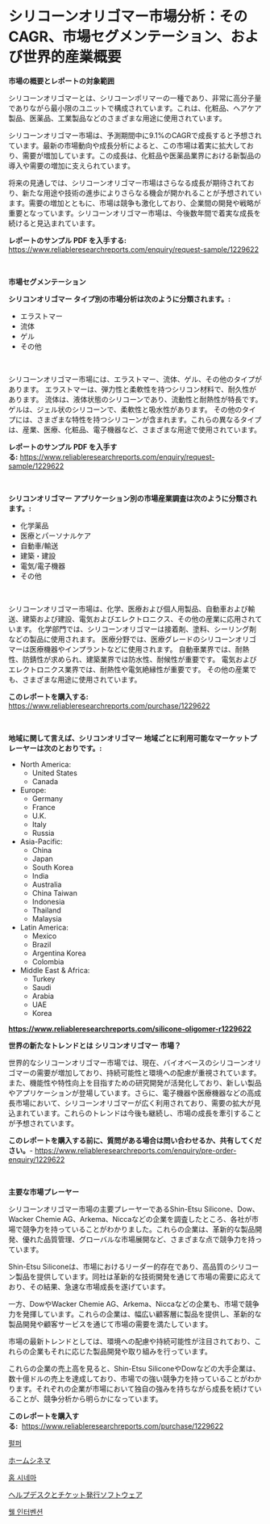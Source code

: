 <p><h1>シリコーンオリゴマー市場分析：そのCAGR、市場セグメンテーション、および世界的産業概要</h1></p><p><strong>市場の概要とレポートの対象範囲</strong></p>
<p><p>シリコーンオリゴマーとは、シリコーンポリマーの一種であり、非常に高分子量でありながら最小限のユニットで構成されています。これは、化粧品、ヘアケア製品、医薬品、工業製品などのさまざまな用途に使用されています。</p><p>シリコーンオリゴマー市場は、予測期間中に9.1%のCAGRで成長すると予想されています。最新の市場動向や成長分析によると、この市場は着実に拡大しており、需要が増加しています。この成長は、化粧品や医薬品業界における新製品の導入や需要の増加に支えられています。</p><p>将来の見通しでは、シリコーンオリゴマー市場はさらなる成長が期待されており、新たな用途や技術の進歩によりさらなる機会が開かれることが予想されています。需要の増加とともに、市場は競争も激化しており、企業間の開発や戦略が重要となっています。シリコーンオリゴマー市場は、今後数年間で着実な成長を続けると見込まれています。</p></p>
<p><strong>レポートのサンプル PDF を入手する:</strong> <a href="https://www.reliableresearchreports.com/enquiry/request-sample/1229622">https://www.reliableresearchreports.com/enquiry/request-sample/1229622</a></p>
<p>&nbsp;</p>
<p><strong>市場セグメンテーション</strong></p>
<p><strong>シリコンオリゴマー タイプ別の市場分析は次のように分類されます。:</strong></p>
<p><ul><li>エラストマー</li><li>流体</li><li>ゲル</li><li>その他</li></ul></p>
<p>&nbsp;</p>
<p><p>シリコーンオリゴマー市場には、エラストマー、流体、ゲル、その他のタイプがあります。 エラストマーは、弾力性と柔軟性を持つシリコン材料で、耐久性があります。 流体は、液体状態のシリコーンであり、流動性と耐熱性が特長です。 ゲルは、ジェル状のシリコーンで、柔軟性と吸水性があります。 その他のタイプには、さまざまな特性を持つシリコーンが含まれます。これらの異なるタイプは、産業、医療、化粧品、電子機器など、さまざまな用途で使用されています。</p></p>
<p><strong>レポートのサンプル PDF を入手する:</strong>&nbsp;<a href="https://www.reliableresearchreports.com/enquiry/request-sample/1229622">https://www.reliableresearchreports.com/enquiry/request-sample/1229622</a></p>
<p>&nbsp;</p>
<p><strong> シリコンオリゴマー アプリケーション別の市場産業調査は次のように分類されます。:</strong></p>
<p><ul><li>化学薬品</li><li>医療とパーソナルケア</li><li>自動車/輸送</li><li>建築・建設</li><li>電気/電子機器</li><li>その他</li></ul></p>
<p>&nbsp;</p>
<p><p>シリコーンオリゴマー市場は、化学、医療および個人用製品、自動車および輸送、建築および建設、電気およびエレクトロニクス、その他の産業に応用されています。 化学部門では、シリコーンオリゴマーは接着剤、塗料、シーリング剤などの製品に使用されます。 医療分野では、医療グレードのシリコーンオリゴマーは医療機器やインプラントなどに使用されます。 自動車業界では、耐熱性、防錆性が求められ、建築業界では防水性、耐候性が重要です。 電気およびエレクトロニクス業界では、耐熱性や電気絶縁性が重要です。 その他の産業でも、さまざまな用途に使用されています。</p></p>
<p><strong>このレポートを購入する:</strong>&nbsp; <a href="https://www.reliableresearchreports.com/purchase/1229622">https://www.reliableresearchreports.com/purchase/1229622</a></p>
<p>&nbsp;</p>
<p><strong>地域に関して言えば、シリコンオリゴマー 地域ごとに利用可能なマーケットプレーヤーは次のとおりです。:</strong></p>
<p><ul>
    <li>
        North America:
        <ul>
            <li>United States</li>
            <li>Canada</li>
        </ul>
    </li>
    <li>
        Europe:
        <ul>
            <li>Germany</li>
            <li>France</li>
            <li>U.K.</li>
            <li>Italy</li>
            <li>Russia</li>
        </ul>
    </li>
    <li>
        Asia-Pacific:
        <ul>
            <li>China</li>
            <li>Japan</li>
            <li>South Korea</li>
            <li>India</li>
            <li>Australia</li>
            <li>China Taiwan</li>
            <li>Indonesia</li>
            <li>Thailand</li>
            <li>Malaysia</li>
        </ul>
    </li>
    <li>
        Latin America:
        <ul>
            <li>Mexico</li>
            <li>Brazil</li>
            <li>Argentina Korea</li>
            <li>Colombia</li>
        </ul>
    </li>
    <li>
        Middle East & Africa:
        <ul>
            <li>Turkey</li>
            <li>Saudi</li>
            <li>Arabia</li>
            <li>UAE</li>
            <li>Korea</li>
        </ul>
    </li>
    </ul></p>
<p><strong><a href="https://www.reliableresearchreports.com/silicone-oligomer-r1229622">https://www.reliableresearchreports.com/silicone-oligomer-r1229622</a></strong>&nbsp;</p>
<p><strong>世界の新たなトレンドとは シリコンオリゴマー 市場？</strong></p>
<p><p>世界的なシリコーンオリゴマー市場では、現在、バイオベースのシリコーンオリゴマーの需要が増加しており、持続可能性と環境への配慮が重視されています。また、機能性や特性向上を目指すための研究開発が活発化しており、新しい製品やアプリケーションが登場しています。さらに、電子機器や医療機器などの高成長市場において、シリコーンオリゴマーが広く利用されており、需要の拡大が見込まれています。これらのトレンドは今後も継続し、市場の成長を牽引することが予想されています。</p></p>
<p><strong>このレポートを購入する前に、質問がある場合は問い合わせるか、共有してください。</strong>- <a href="https://www.reliableresearchreports.com/enquiry/pre-order-enquiry/1229622">https://www.reliableresearchreports.com/enquiry/pre-order-enquiry/1229622</a></p>
<p>&nbsp;</p>
<p><strong>主要な市場プレーヤー</strong></p>
<p><p>シリコーンオリゴマー市場の主要プレーヤーであるShin-Etsu Silicone、Dow、Wacker Chemie AG、Arkema、Niccaなどの企業を調査したところ、各社が市場で競争力を持っていることがわかりました。これらの企業は、革新的な製品開発、優れた品質管理、グローバルな市場展開など、さまざまな点で競争力を持っています。</p><p>Shin-Etsu Siliconeは、市場におけるリーダー的存在であり、高品質のシリコーン製品を提供しています。同社は革新的な技術開発を通じて市場の需要に応えており、その結果、急速な市場成長を遂げています。</p><p>一方、DowやWacker Chemie AG、Arkema、Niccaなどの企業も、市場で競争力を発揮しています。これらの企業は、幅広い顧客層に製品を提供し、革新的な製品開発や顧客サービスを通じて市場の需要を満たしています。</p><p>市場の最新トレンドとしては、環境への配慮や持続可能性が注目されており、これらの企業もそれに応じた製品開発や取り組みを行っています。</p><p>これらの企業の売上高を見ると、Shin-Etsu SiliconeやDowなどの大手企業は、数十億ドルの売上を達成しており、市場での強い競争力を持っていることがわかります。それぞれの企業が市場において独自の強みを持ちながら成長を続けていることが、競争分析から明らかになっています。</p></p>
<p><strong>このレポートを購入する:</strong>&nbsp;&nbsp;<a href="https://www.reliableresearchreports.com/purchase/1229622">https://www.reliableresearchreports.com/purchase/1229622</a></p>
<p><p><a href="https://medium.com/@ieremiapadurariu20221/%ED%8E%84%ED%8D%BC-%EC%8B%9C%EC%9E%A5-%EB%8F%99%ED%96%A5-%EB%B0%8F-%EC%8B%9C%EC%9E%A5-%EB%B6%84%EC%84%9D%EC%9D%80-2024-2031%EB%85%84-%EA%B8%B0%EA%B0%84%EC%9D%84-%EC%9C%84%ED%95%B4-%EC%98%88%EC%B8%A1%EB%90%98%EC%97%88%EC%8A%B5%EB%8B%88%EB%8B%A4-99c52180ec1f">펄퍼</a></p><p><a href="https://github.com/efcvopdgkdx128/Market-Research-Report-List-1/blob/main/920793539254.md">ホームシネマ</a></p><p><a href="https://github.com/bunxhcci35271755/Market-Research-Report-List-1/blob/main/689559839249.md">홈 시네마</a></p><p><a href="https://medium.com/@nic.neale/%E3%83%98%E3%83%AB%E3%83%97%E3%83%87%E3%82%B9%E3%82%AF-%E3%83%81%E3%82%B1%E3%83%83%E3%83%88%E3%82%BD%E3%83%95%E3%83%88%E3%82%A6%E3%82%A7%E3%82%A2%E5%B8%82%E5%A0%B4-%E5%B8%82%E5%A0%B4%E3%82%B7%E3%82%A7%E3%82%A2-%E5%B8%82%E5%A0%B4%E5%8B%95%E5%90%91-%E3%81%8A%E3%82%88%E3%81%B3%E5%B0%86%E6%9D%A5%E3%81%AE%E6%88%90%E9%95%B7%E3%82%92%E6%8E%A2%E3%82%8B-12b5be1add46">ヘルプデスクとチケット発行ソフトウェア</a></p><p><a href="https://medium.com/@twix678568/%EC%9B%B0-%EC%9D%B8%ED%84%B0%EB%B2%A4%EC%85%98-%EC%8B%9C%EC%9E%A5%EC%97%90%EC%84%9C-%EC%8B%9C%EC%9E%A5-%EC%A0%90%EC%9C%A0%EC%9C%A8-%EC%8B%9C%EC%9E%A5-%EB%8F%99%ED%96%A5-%EB%B0%8F-%EC%8B%9C%EC%9E%A5-%EC%84%B1%EC%9E%A5%EC%97%90-%EB%8C%80%ED%95%9C-%EC%A0%95%EB%B3%B4%EB%A5%BC-%EC%A0%9C%EA%B3%B5%ED%95%A9%EB%8B%88%EB%8B%A4-b49edf481082">웰 인터벤션</a></p></p>